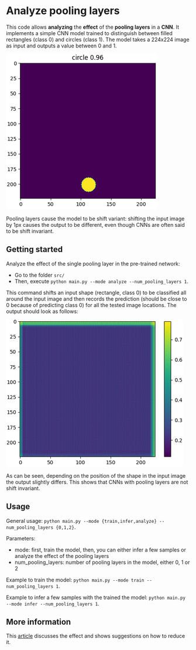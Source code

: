 # Analyze pooling layers

This code allows **analyzing** the **effect** of the **pooling layers** in a **CNN**.
It implements a simple CNN model trained to distinguish between filled rectangles (class 0) and circles (class 1).
The model takes a 224x224 image as input and outputs a value between 0 and 1.

![img](doc/inference.png)

Pooling layers cause the model to be shift variant: 
shifting the input image by 1px causes the output to be different, even though CNNs are often said to be shift invariant.



## Getting started

Analyze the effect of the single pooling layer in the pre-trained network:
* Go to the folder `src/`
* Then, execute ```python main.py --mode analyze --num_pooling_layers 1```.

This command shifts an input shape (rectangle, class 0) to be classified all around the input image and then records the prediction (should be close to 0 because of predicting class 0) for all the tested image locations. The output should look as follows:

![img](doc/analysis.png)

As can be seen, depending on the position of the shape in the input image the output slightly differs. This shows that CNNs with pooling layers are not shift invariant.


## Usage
General usage:
```python main.py --mode {train,infer,analyze} --num_pooling_layers {0,1,2}```.

Parameters:
* mode: first, train the model, then, you can either infer a few samples or analyze the effect of the pooling layers
* num_pooling_layers: number of pooling layers in the model, either 0, 1 or 2

Example to train the model:
```python main.py --mode train --num_pooling_layers 1```.

Example to infer a few samples with the trained the model:
```python main.py --mode infer --num_pooling_layers 1```.


## More information
This [article](https://harald-scheidl.medium.com/d2f5a7866135) discusses the effect and shows suggestions on how to reduce it.